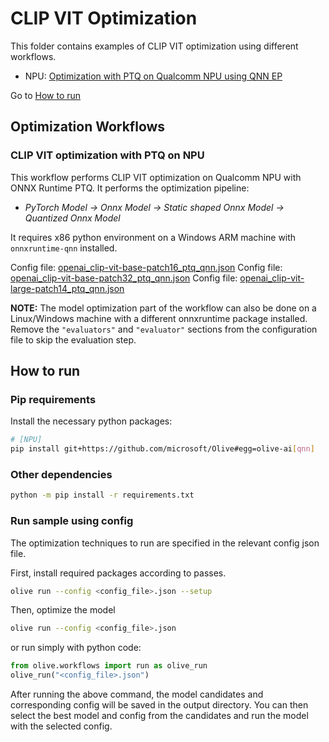 # CLIP VIT Optimization
This folder contains examples of CLIP VIT optimization using different workflows.

- NPU: [Optimization with PTQ on Qualcomm NPU using QNN EP](#clip-vit-optimization-with-ptq-on-npu)

Go to [How to run](#how-to-run)


## Optimization Workflows

### CLIP VIT optimization with PTQ on NPU
This workflow performs CLIP VIT optimization on Qualcomm NPU with ONNX Runtime PTQ. It performs the optimization pipeline:
- *PyTorch Model -> Onnx Model -> Static shaped Onnx Model -> Quantized Onnx Model*

It requires x86 python environment on a Windows ARM machine with `onnxruntime-qnn` installed.

Config file: [openai_clip-vit-base-patch16_ptq_qnn.json](openai_clip-vit-base-patch16_ptq_qnn.json)
Config file: [openai_clip-vit-base-patch32_ptq_qnn.json](openai_clip-vit-base-patch32_ptq_qnn.json)
Config file: [openai_clip-vit-large-patch14_ptq_qnn.json](openai_clip-vit-large-patch14_ptq_qnn.json)

**NOTE:** The model optimization part of the workflow can also be done on a Linux/Windows machine with a different onnxruntime package installed. Remove the `"evaluators"` and `"evaluator"` sections from the configuration file to skip the evaluation step.

## How to run
### Pip requirements
Install the necessary python packages:
```sh
# [NPU]
pip install git+https://github.com/microsoft/Olive#egg=olive-ai[qnn]
```

### Other dependencies
```sh
python -m pip install -r requirements.txt
```

### Run sample using config

The optimization techniques to run are specified in the relevant config json file.

First, install required packages according to passes.
```sh
olive run --config <config_file>.json --setup
```

Then, optimize the model
```sh
olive run --config <config_file>.json
```

or run simply with python code:
```python
from olive.workflows import run as olive_run
olive_run("<config_file>.json")
```

After running the above command, the model candidates and corresponding config will be saved in the output directory.
You can then select the best model and config from the candidates and run the model with the selected config.
